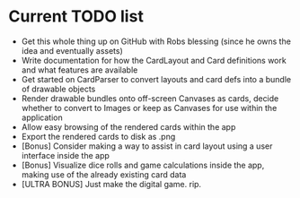 # Current TODO list

* Get this whole thing up on GitHub with Robs blessing (since he owns the idea and eventually assets)
* Write documentation for how the CardLayout and Card definitions work and what features are available
* Get started on CardParser to convert layouts and card defs into a bundle of drawable objects
* Render drawable bundles onto off-screen Canvases as cards, decide whether to convert to Images or keep as Canvases for use within the application
* Allow easy browsing of the rendered cards within the app
* Export the rendered cards to disk as .png
* [Bonus] Consider making a way to assist in card layout using a user interface inside the app
* [Bonus] Visualize dice rolls and game calculations inside the app, making use of the already existing card data
* [ULTRA BONUS] Just make the digital game. rip.